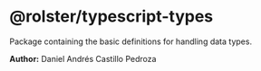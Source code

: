 # @rolster/typescript-types

Package containing the basic definitions for handling data types.

<p>
  <b>Author:</b> Daniel Andrés Castillo Pedroza
</p>
